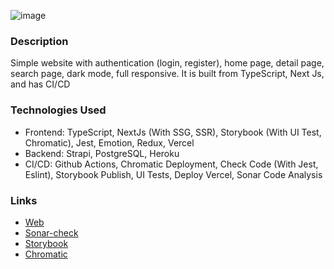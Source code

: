 ![image](https://user-images.githubusercontent.com/79797700/197181938-9a6d0fd5-107e-4e32-89e4-47b899ce3e53.png)

### Description
Simple website with authentication (login, register), home page, detail page, search page, dark mode, full responsive. It is built from TypeScript, Next Js, and has CI/CD

### Technologies Used
- Frontend: TypeScript, NextJs (With SSG, SSR), Storybook (With UI Test, Chromatic), Jest, Emotion, Redux, Vercel
- Backend: Strapi, PostgreSQL, Heroku
- CI/CD: Github Actions, Chromatic Deployment, Check Code (With Jest, Eslint), Storybook Publish, UI Tests, Deploy Vercel, Sonar Code Analysis

### Links 
- [Web](https://coursebox-ahmad.vercel.app/)
- [Sonar-check](https://sonarcloud.io/summary/overall?id=Ahmadfaisal98_coursebox)
- [Storybook](https://63162231c41e0fd82718a836-xjcfdrjhgd.chromatic.com/?path=/story/pages-home--home-page) 
- [Chromatic](https://www.chromatic.com/build?appId=63162231c41e0fd82718a836&number=60)
